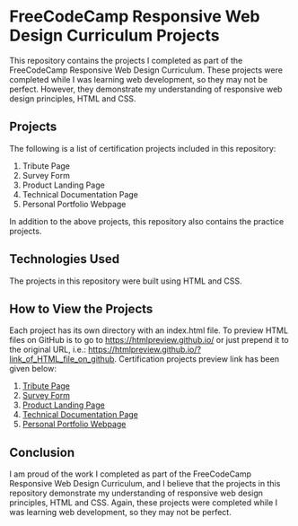 # FreeCodeCamp Responsive Web Design Curriculum Projects
This repository contains the projects I completed as part of the FreeCodeCamp Responsive Web Design Curriculum. These projects were completed while I was learning web development, so they may not be perfect. However, they demonstrate my understanding of responsive web design principles, HTML and CSS.

## Projects
The following is a list of certification projects included in this repository:

1. Tribute Page
2. Survey Form
3. Product Landing Page
4. Technical Documentation Page
5. Personal Portfolio Webpage

In addition to the above projects, this repository also contains the practice projects.

## Technologies Used
The projects in this repository were built using HTML and CSS.

## How to View the Projects
Each project has its own directory with an index.html file. To preview HTML files on GitHub is to go to https://htmlpreview.github.io/ or just prepend it to the original URL, i.e.: https://htmlpreview.github.io/?link_of_HTML_file_on_github. Certification projects preview link has been given below:

1. [Tribute Page](https://htmlpreview.github.io/?https://github.com/GyaneshwarTiwari/freecodecamp-Responsive-Web-Design-Projects/blob/main/freecodecamp%20Responsive%20Web%20Design%20Projects/Tribute%20Page/index.html)
2. [Survey Form](https://htmlpreview.github.io/?https://github.com/GyaneshwarTiwari/freecodecamp-Responsive-Web-Design-Projects/blob/main/freecodecamp%20Responsive%20Web%20Design%20Projects/Survey%20Form/index.html)
3. [Product Landing Page]()
4. [Technical Documentation Page]()
5. [Personal Portfolio Webpage]()

## Conclusion
I am proud of the work I completed as part of the FreeCodeCamp Responsive Web Design Curriculum, and I believe that the projects in this repository demonstrate my understanding of responsive web design principles, HTML and CSS. Again, these projects were completed while I was learning web development, so they may not be perfect.
